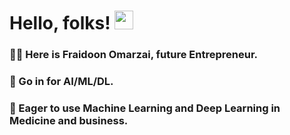 # Hello, folks! <img src="https://raw.githubusercontent.com/MartinHeinz/MartinHeinz/master/wave.gif" width="30px">

### 👨‍💻️ Here is Fraidoon Omarzai, future Entrepreneur.
### 👀 Go in for AI/ML/DL.
### 🏥️ Eager to use Machine Learning and Deep Learning in Medicine and business.

<!---
FraidoonOmarzai/FraidoonOmarzai is a ✨ special ✨ repository because its `README.md` (this file) appears on your GitHub profile.
You can click the Preview link to take a look at your changes.
--->
